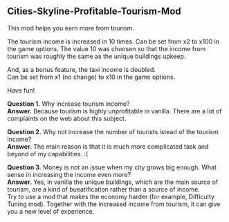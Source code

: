## Cities-Skyline-Profitable-Tourism-Mod

This mod helps you earn more from tourism.

The tourism income is increased in 10 times. Can be set from x2 to x100 in the game options.
The value 10 was choosen so that the income from tourism was roughly the same as the unique buildings upkeep.

And, as a bonus feature, the taxi income is doubled.  
Can be set from x1 (no change) to x10 in the game options.

Have fun!

**Question 1.** Why increase tourism income?  
**Answer.** Because tourism is highly unprofitable in vanilla. There are a lot of complaints on the web about this subject.

**Question 2.** Why not increase the number of tourists istead of the tourism income?  
**Answer.** The main reason is that it is much more complicated task and beyond of my capabilities. :(  

**Question 3.** Money is not an issue when my city grows big enough. What sense in increasing the income even more?  
**Answer.** Yes, in vanilla the unique buildings, which are the main  source of tourism, are a kind of bueatification rather than a source of income.  
Try to use a mod that makes the economy harder (for example, Difficulty Tuning mod). Together with the increased income from tourism, it can give you a new level of experience.
